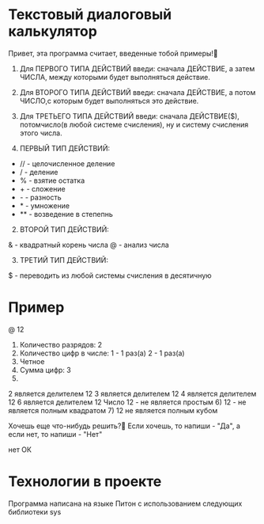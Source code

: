 # Текстовый диалоговый калькулятор

Привет, эта программа считает, введенные тобой примеры!🧮

1) Для ПЕРВОГО ТИПА ДЕЙСТВИЙ введи: сначала ДЕЙСТВИЕ, а затем ЧИСЛА, между которыми будет выполняться действие.
2) Для ВТОРОГО ТИПА ДЕЙСТВИЙ введи: сначала ДЕЙСТВИЕ, а потом ЧИСЛО,с которым будет выполняться это действие.
3) Для ТРЕТЬЕГО ТИПА ДЕЙСТВИЙ введи: сначала ДЕЙСТВИЕ($), потомчисло(в любой системе счисления), ну и систему счисления этого числа.

1) ПЕРВЫЙ ТИП ДЕЙСТВИЙ:

* // - целочисленное деление
* / - деление
* % - взятие остатка
* \+ - сложение
* \- - разность
* \* - умножение
* \** - возведение в степепнь

2) ВТОРОЙ ТИП ДЕЙСТВИЙ:

& - квадратный корень числа 
@ - анализ числа

3) ТРЕТИЙ ТИП ДЕЙСТВИЙ:

$ - переводить из любой системы счисления в десятичную

# Пример

@ 
12

1) Количество разрядов: 2
2) Количество цифр в числе:
1 - 1 раз(a)
2 - 1 раз(a)
3) Четное
4) Сумма цифр: 3
5)
2 является делителем 12
3 является делителем 12
4 является делителем 12
6 является делителем 12
Число 12 - не является простым
6) 12 - не является полным квадратом
7) 12 не является полным кубом

Хочешь еще что-нибудь решить?🙂
Если хочешь, то напиши - "Да", а если нет, то напиши - "Нет"

нет
ОК

# Технологии в проекте

Программа написана на языке Питон с использованием следующих библиотеки sys
